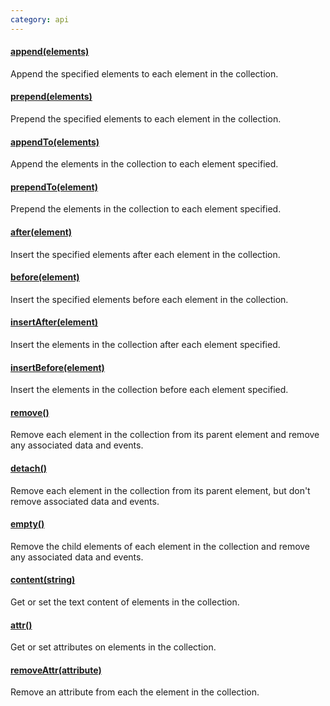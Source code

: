 ```yaml
---
category: api
---
```


#### [append(elements)](/api/append/)

Append the specified elements to each element in the collection.

#### [prepend(elements)](/api/prepend/)

Prepend the specified elements to each element in the collection.

#### [appendTo(elements)](/api/appendTo/)

Append the elements in the collection to each element specified.

#### [prependTo(element)](/api/prependTo/)

Prepend the elements in the collection to each element specified.

#### [after(element)](/api/after/)

Insert the specified elements after each element in the collection.

#### [before(element)](/api/before/)

Insert the specified elements before each element in the collection.

#### [insertAfter(element)](/api/insertAfter/)

Insert the elements in the collection after each element specified.

#### [insertBefore(element)](/api/insertBefore/)

Insert the elements in the collection before each element specified.

#### [remove()](/api/remove/)

Remove each element in the collection from its parent element and remove any associated data and events.

#### [detach()](/api/detach/)

Remove each element in the collection from its parent element, but don't remove associated data and events.

#### [empty()](/api/empty/)

Remove the child elements of each element in the collection and remove any associated data and events.

#### [content(string)](/api/content/)

Get or set the text content of elements in the collection.

#### [attr()](/api/attr/)

Get or set attributes on elements in the collection.

#### [removeAttr(attribute)](/api/removeAttr/)

Remove an attribute from each the element in the collection.
